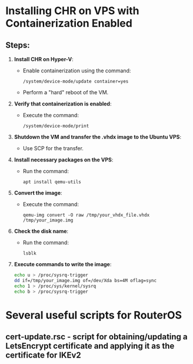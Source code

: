 
# Installing CHR on VPS with Containerization Enabled

## Steps:

1. **Install CHR on Hyper-V**:
   - Enable containerization using the command:
     ```
     /system/device-mode/update container=yes
     ```
   - Perform a "hard" reboot of the VM.

2. **Verify that containerization is enabled**:
   - Execute the command:
     ```
     /system/device-mode/print
     ```

3. **Shutdown the VM and transfer the .vhdx image to the Ubuntu VPS**:
   - Use SCP for the transfer.

4. **Install necessary packages on the VPS**:
   - Run the command:
     ```
     apt install qemu-utils
     ```

5. **Convert the image**:
   - Execute the command:
     ```
     qemu-img convert -O raw /tmp/your_vhdx_file.vhdx /tmp/your_image.img
     ```

6. **Check the disk name**:
   - Run the command:
     ```
     lsblk
     ```

7. **Execute commands to write the image**:
   ```bash
   echo u > /proc/sysrq-trigger
   dd if=/tmp/your_image.img of=/dev/Xda bs=4M oflag=sync
   echo 1 > /proc/sys/kernel/sysrq
   echo b > /proc/sysrq-trigger

# Several useful scripts for RouterOS


## cert-update.rsc - script for obtaining/updating a LetsEncrypt certificate and applying it as the certificate for IKEv2






